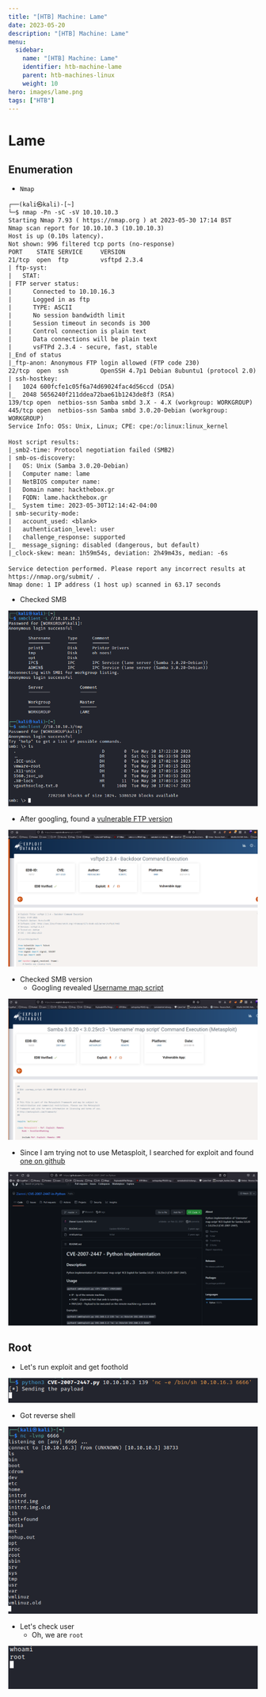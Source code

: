 ```yaml
---
title: "[HTB] Machine: Lame"
date: 2023-05-20
description: "[HTB] Machine: Lame"
menu:
  sidebar:
    name: "[HTB] Machine: Lame"
    identifier: htb-machine-lame
    parent: htb-machines-linux
    weight: 10
hero: images/lame.png
tags: ["HTB"]
---
```


# Lame
## Enumeration
- ```Nmap```
```
┌──(kali㉿kali)-[~]
└─$ nmap -Pn -sC -sV 10.10.10.3
Starting Nmap 7.93 ( https://nmap.org ) at 2023-05-30 17:14 BST
Nmap scan report for 10.10.10.3 (10.10.10.3)
Host is up (0.10s latency).
Not shown: 996 filtered tcp ports (no-response)
PORT    STATE SERVICE     VERSION
21/tcp  open  ftp         vsftpd 2.3.4
| ftp-syst: 
|   STAT: 
| FTP server status:
|      Connected to 10.10.16.3
|      Logged in as ftp
|      TYPE: ASCII
|      No session bandwidth limit
|      Session timeout in seconds is 300
|      Control connection is plain text
|      Data connections will be plain text
|      vsFTPd 2.3.4 - secure, fast, stable
|_End of status
|_ftp-anon: Anonymous FTP login allowed (FTP code 230)
22/tcp  open  ssh         OpenSSH 4.7p1 Debian 8ubuntu1 (protocol 2.0)
| ssh-hostkey: 
|   1024 600fcfe1c05f6a74d69024fac4d56ccd (DSA)
|_  2048 5656240f211ddea72bae61b1243de8f3 (RSA)
139/tcp open  netbios-ssn Samba smbd 3.X - 4.X (workgroup: WORKGROUP)
445/tcp open  netbios-ssn Samba smbd 3.0.20-Debian (workgroup: WORKGROUP)
Service Info: OSs: Unix, Linux; CPE: cpe:/o:linux:linux_kernel

Host script results:
|_smb2-time: Protocol negotiation failed (SMB2)
| smb-os-discovery: 
|   OS: Unix (Samba 3.0.20-Debian)
|   Computer name: lame
|   NetBIOS computer name: 
|   Domain name: hackthebox.gr
|   FQDN: lame.hackthebox.gr
|_  System time: 2023-05-30T12:14:42-04:00
| smb-security-mode: 
|   account_used: <blank>
|   authentication_level: user
|   challenge_response: supported
|_  message_signing: disabled (dangerous, but default)
|_clock-skew: mean: 1h59m54s, deviation: 2h49m43s, median: -6s

Service detection performed. Please report any incorrect results at https://nmap.org/submit/ .
Nmap done: 1 IP address (1 host up) scanned in 63.17 seconds
```

- Checked SMB

![](./images/1.png)

- After googling, found a [vulnerable FTP version](https://www.exploit-db.com/exploits/49757)

![](./images/2.png)

- Checked SMB version
  - Googling revealed [Username map script](https://www.exploit-db.com/exploits/16320)

![](./images/3.png)

- Since I am trying not to use Metasploit, I searched for exploit and found [one on github](https://github.com/Ziemni/CVE-2007-2447-in-Python)

![](./images/4.png)

## Root
- Let's run exploit and get foothold

![](./images/5.png)

- Got reverse shell

![](./images/6.png)

- Let's check user
  - Oh, we are `root`

![](./images/7.png)
